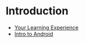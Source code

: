 # Introduction

- [Your Learning Experience](https://github.com/ga-adi-nyc/Course-Materials/tree/master/lessons/intro/your-learning-experience-lesson)
- [Intro to Android]()
